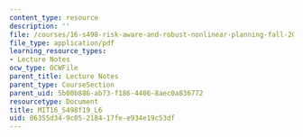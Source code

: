 ```yaml
---
content_type: resource
description: ''
file: /courses/16-s498-risk-aware-and-robust-nonlinear-planning-fall-2019/06355d349c05218417fee934e19c53df_MIT16_S498f19_L6.pdf
file_type: application/pdf
learning_resource_types:
- Lecture Notes
ocw_type: OCWFile
parent_title: Lecture Notes
parent_type: CourseSection
parent_uid: 5b00b886-ab73-f186-4406-8aec0a836772
resourcetype: Document
title: MIT16_S498f19_L6
uid: 06355d34-9c05-2184-17fe-e934e19c53df
---
```

